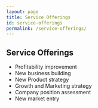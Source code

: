 ```yaml
---
layout: page
title: Service Offerings
id: service-offerings
permalink: /service-offerings/
---
```


## Service Offerings

- Profitability improvement
- New business building
- New Product strategy
- Growth and Marketing strategy
- Company position assessment
- New market entry
